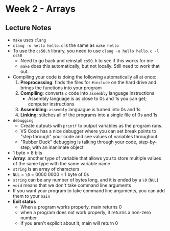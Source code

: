 # Week 2 - Arrays

## Lecture Notes

- `make` uses `clang`
- `clang -o hello hello.c` is the same as `make hello`
- To use the `cs50.h` library, you need to use `clang -o hello hello.c -l cs50` 
    - Need to go back and reinstall `cs50.h` to see if this works for me
    - `make` does this automatically, but not locally. Still need to work that out.
- Compiling your code is doing the following automatically all at once:
    1. **Preprocessing**: finds the files for `#include` on the hard drive and 
    brings the functions into your program
    2. **Compiling**: converts `c` code into `assembly` language instructions
        - Assembly language is as close to 0s and 1s you can get; computer 
        instructions
    3. **Assembling**: `assembly` languague is turned into 0s and 1s 
    4. **Linking**: stitches all of the programs into a single file of 0s and 1s
- `debugging`
    - Create outputs with `printf` to output variables as the program runs.
    - VS Code has a nice debugger where you can set break points to "step 
    through" your code and see values of variables throughout. 
    - "Rubber Duck" debugging is talking through your code, step-by-step, with 
    an inanimate object
- 1 byte = 8 bits 
- **Array**: another type of variable that allows you to store multiple values 
of the same type with the same variable name
- `string` is an array of characters
- `NUL` = `\0` = 0000 0000 = 1 byte of 0s
- `string` can be any number of bytes long, and it is ended by a `\0` (`NUL`)
- `void` means that we don't take command line arguments
- If you want your program to take command line arguments, you can add them 
to your `main`
- **Exit status**
    - When a program works properly, main returns 0
    - when a program does not work properly, it returns a non-zero number
    - If you aren't explicit about it, main will return 0